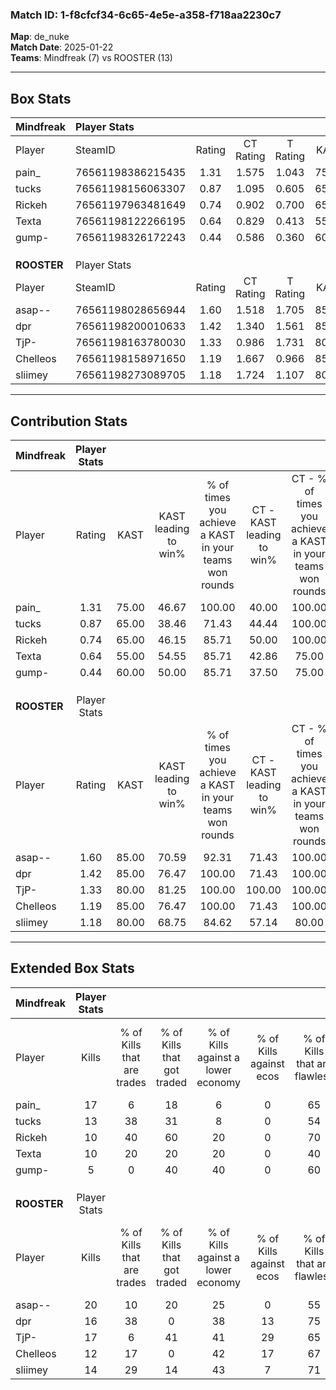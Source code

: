 ### Match ID: 1-f8cfcf34-6c65-4e5e-a358-f718aa2230c7  
**Map**: de_nuke  
**Match Date**: 2025-01-22  
**Teams**: Mindfreak (7) vs ROOSTER (13)  

---  

## Box Stats  

| **Mindfreak** | Player Stats      |        |           |          |       |       |       |         |        |      |     |
| :- | :- | :-: | :-: | :-: | :-: | :-: | :-: | :-: | :-: | :-: | :-: |
| Player        | SteamID           | Rating | CT Rating | T Rating | KAST  |  ADR  | Kills | Assists | Deaths | K/D  | HS% |
| pain_         | 76561198386215435 |  1.31  |   1.575   |  1.043   | 75.00 | 94.8  |  17   |    7    |   14   | 1.21 | 29  |
| tucks         | 76561198156063307 |  0.87  |   1.095   |  0.605   | 65.00 | 58.1  |  13   |    3    |   16   | 0.81 | 46  |
| Rickeh        | 76561197963481649 |  0.74  |   0.902   |  0.700   | 65.00 | 60.8  |  10   |    1    |   16   | 0.63 | 40  |
| Texta         | 76561198122266195 |  0.64  |   0.829   |  0.413   | 55.00 | 57.3  |  10   |    2    |   17   | 0.59 | 30  |
| gump-         | 76561198326172243 |  0.44  |   0.586   |  0.360   | 60.00 | 38.6  |   5   |    6    |   16   | 0.31 | 80  |
|               |                   |        |           |          |       |       |       |         |        |      |     |
|               |                   |        |           |          |       |       |       |         |        |      |     |
|               |                   |        |           |          |       |       |       |         |        |      |     |
| **ROOSTER**   | Player Stats      |        |           |          |       |       |       |         |        |      |     |
| Player        | SteamID           | Rating | CT Rating | T Rating | KAST  |  ADR  | Kills | Assists | Deaths | K/D  | HS% |
| asap--        | 76561198028656944 |  1.60  |   1.518   |  1.705   | 85.00 | 108.0 |  20   |    1    |   11   | 1.82 | 50  |
| dpr           | 76561198200010633 |  1.42  |   1.340   |  1.561   | 85.00 | 87.6  |  16   |    6    |   10   | 1.60 | 56  |
| TjP-          | 76561198163780030 |  1.33  |   0.986   |  1.731   | 80.00 | 100.4 |  17   |    5    |   15   | 1.13 | 94  |
| Chelleos      | 76561198158971650 |  1.19  |   1.667   |  0.966   | 85.00 | 60.6  |  12   |    1    |   8    | 1.50 | 33  |
| sliimey       | 76561198273089705 |  1.18  |   1.724   |  1.107   | 80.00 | 62.3  |  14   |    4    |   11   | 1.27 | 42  |
---  

## Contribution Stats  

| **Mindfreak** | Player Stats |       |                      |                                                        |                           |                                                             |                          |                                                            |
| :- | :-: | :-: | :-: | :-: | :-: | :-: | :-: | :-: |
| Player        |    Rating    | KAST  | KAST leading to win% | % of times you achieve a KAST in your teams won rounds | CT - KAST leading to win% | CT - % of times you achieve a KAST in your teams won rounds | T - KAST leading to win% | T - % of times you achieve a KAST in your teams won rounds |
| pain_         |     1.31     | 75.00 |        46.67         |                         100.00                         |           40.00           |                           100.00                            |          60.00           |                           100.00                           |
| tucks         |     0.87     | 65.00 |        38.46         |                         71.43                          |           44.44           |                           100.00                            |          25.00           |                           33.33                            |
| Rickeh        |     0.74     | 65.00 |        46.15         |                         85.71                          |           50.00           |                           100.00                            |          40.00           |                           66.67                            |
| Texta         |     0.64     | 55.00 |        54.55         |                         85.71                          |           42.86           |                            75.00                            |          75.00           |                           100.00                           |
| gump-         |     0.44     | 60.00 |        50.00         |                         85.71                          |           37.50           |                            75.00                            |          75.00           |                           100.00                           |
|               |              |       |                      |                                                        |                           |                                                             |                          |                                                            |
|               |              |       |                      |                                                        |                           |                                                             |                          |                                                            |
|               |              |       |                      |                                                        |                           |                                                             |                          |                                                            |
| **ROOSTER**   | Player Stats |       |                      |                                                        |                           |                                                             |                          |                                                            |
| Player        |    Rating    | KAST  | KAST leading to win% | % of times you achieve a KAST in your teams won rounds | CT - KAST leading to win% | CT - % of times you achieve a KAST in your teams won rounds | T - KAST leading to win% | T - % of times you achieve a KAST in your teams won rounds |
| asap--        |     1.60     | 85.00 |        70.59         |                         92.31                          |           71.43           |                           100.00                            |          70.00           |                           87.50                            |
| dpr           |     1.42     | 85.00 |        76.47         |                         100.00                         |           71.43           |                           100.00                            |          80.00           |                           100.00                           |
| TjP-          |     1.33     | 80.00 |        81.25         |                         100.00                         |          100.00           |                           100.00                            |          72.73           |                           100.00                           |
| Chelleos      |     1.19     | 85.00 |        76.47         |                         100.00                         |           71.43           |                           100.00                            |          80.00           |                           100.00                           |
| sliimey       |     1.18     | 80.00 |        68.75         |                         84.62                          |           57.14           |                            80.00                            |          77.78           |                           87.50                            |
---  

## Extended Box Stats  

| **Mindfreak** | Player Stats |                            |                            |                                    |                         |                              |                                 |        |                             |                                     |                          |                               |                            |
| :- | :-: | :-: | :-: | :-: | :-: | :-: | :-: | :-: | :-: | :-: | :-: | :-: | :-: |
| Player        |    Kills     | % of Kills that are trades | % of Kills that got traded | % of Kills against a lower economy | % of Kills against ecos | % of Kills that are flawless | % of Kills that are close duels | Deaths | % of Deaths that get traded | % of Deaths against a lower economy | % of Deaths against ecos | % of Deaths that are flawless | % of Deaths that are close |
| pain_         |      17      |             6              |             18             |                 6                  |            0            |              65              |                0                |   14   |             21              |                  7                  |            0             |              64               |             14             |
| tucks         |      13      |             38             |             31             |                 8                  |            0            |              54              |                0                |   16   |             19              |                 13                  |            0             |              75               |             6              |
| Rickeh        |      10      |             40             |             60             |                 20                 |            0            |              70              |               10                |   16   |             19              |                  6                  |            0             |              63               |             6              |
| Texta         |      10      |             20             |             20             |                 20                 |            0            |              40              |               10                |   17   |              6              |                  6                  |            0             |              76               |             0              |
| gump-         |      5       |             0              |             40             |                 40                 |            0            |              60              |                0                |   16   |             19              |                  6                  |            0             |              69               |             13             |
|               |              |                            |                            |                                    |                         |                              |                                 |        |                             |                                     |                          |                               |                            |
|               |              |                            |                            |                                    |                         |                              |                                 |        |                             |                                     |                          |                               |                            |
|               |              |                            |                            |                                    |                         |                              |                                 |        |                             |                                     |                          |                               |                            |
| **ROOSTER**   | Player Stats |                            |                            |                                    |                         |                              |                                 |        |                             |                                     |                          |                               |                            |
| Player        |    Kills     | % of Kills that are trades | % of Kills that got traded | % of Kills against a lower economy | % of Kills against ecos | % of Kills that are flawless | % of Kills that are close duels | Deaths | % of Deaths that get traded | % of Deaths against a lower economy | % of Deaths against ecos | % of Deaths that are flawless | % of Deaths that are close |
| asap--        |      20      |             10             |             20             |                 25                 |            0            |              55              |               10                |   11   |             18              |                 45                  |            0             |              64               |             9              |
| dpr           |      16      |             38             |             0              |                 38                 |           13            |              75              |                6                |   10   |             20              |                 30                  |            0             |              40               |             0              |
| TjP-          |      17      |             6              |             41             |                 41                 |           29            |              65              |                6                |   15   |             33              |                 33                  |            7             |              60               |             0              |
| Chelleos      |      12      |             17             |             0              |                 42                 |           17            |              67              |                8                |   8    |             25              |                 25                  |            0             |              75               |             13             |
| sliimey       |      14      |             29             |             14             |                 43                 |            7            |              71              |                7                |   11   |             55              |                 27                  |            0             |              82               |             0              |
